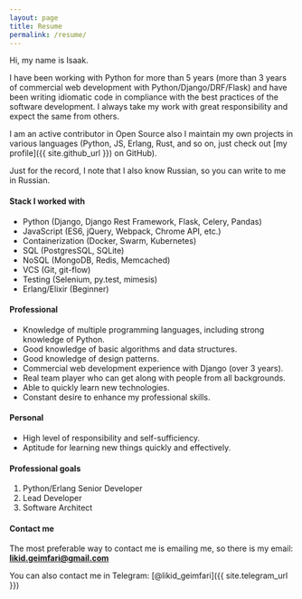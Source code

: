 ```yaml
---
layout: page
title: Resume
permalink: /resume/
---
```


Hi, my name is Isaak.

I have been working with Python for more than 5 years (more than 3 years of commercial web development 
with Python/Django/DRF/Flask) and have been writing idiomatic code in compliance with the best practices 
of the software development. I always take my work with great responsibility and expect the same from others. 

I am an active contributor in Open Source also I maintain my own projects in various languages 
(Python, JS, Erlang, Rust, and so on, just check out [my profile]({{ site.github_url }}) on GitHub).

Just for the record, I note that I also know Russian, so you can write to me in Russian.

#### Stack I worked with

* Python (Django, Django Rest Framework, Flask, Celery, Pandas)
* JavaScript (ES6, jQuery, Webpack, Chrome API, etc.)
* Containerization (Docker, Swarm, Kubernetes)
* SQL (PostgresSQL, SQLite)
* NoSQL (MongoDB, Redis, Memcached)
* VCS (Git, git-flow)
* Testing (Selenium, py.test, mimesis)
* Erlang/Elixir (Beginner)

#### Professional

* Knowledge of multiple programming languages, including strong knowledge of Python.
* Good knowledge of basic algorithms and data structures.
* Good knowledge of design patterns.
* Commercial web development experience with Django (over 3 years).
* Real team player who can get along with people from all backgrounds.
* Able to quickly learn new technologies.
* Constant desire to enhance my professional skills.

#### Personal

* High level of responsibility and self-sufficiency.
* Aptitude for learning new things quickly and effectively.

#### Professional goals 

1. Python/Erlang Senior Developer
2. Lead Developer
3. Software Architect

#### Contact me

The most preferable way to contact me is emailing me, so there is my
email: <a href="mailto:likid.geimfari@gmail.com"><b>likid.geimfari@gmail.com</b></a>

You can also contact me in Telegram: [@likid_geimfari]({{ site.telegram_url }})
